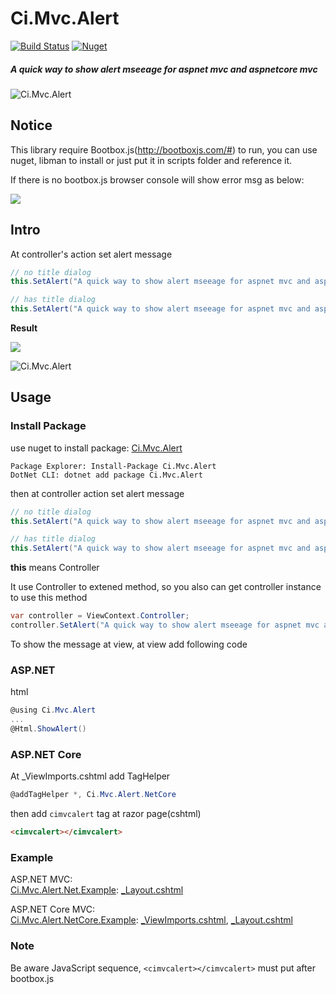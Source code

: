 # Ci.Mvc.Alert
[![Build Status](https://dev.azure.com/lettucebo/Github.Build/_apis/build/status/Ci.Mvc.Alert/Ci.Mvc.Alert.Build?branchName=master)](https://dev.azure.com/lettucebo/Github.Build/_build/latest?definitionId=28&branchName=master)
[![Nuget](https://img.shields.io/nuget/dt/Ci.Mvc.Alert)](https://www.nuget.org/packages/Ci.Mvc.Alert)

##### A quick way to show alert mseeage for aspnet mvc and aspnetcore mvc

![Ci.Mvc.Alert](https://i.imgur.com/8XqqtLy.png)

## Notice
This library require Bootbox.js(http://bootboxjs.com/#) to run, you can use nuget, libman to install or just put it in scripts folder and reference it.

If there is no bootbox.js browser console will show error msg as below:

![](https://i.imgur.com/FYO97e9.png)

## Intro
At controller's action set alert message
```csharp
// no title dialog
this.SetAlert("A quick way to show alert mseeage for aspnet mvc and aspnetcore mvc");

// has title dialog
this.SetAlert("A quick way to show alert mseeage for aspnet mvc and aspnetcore mvc", "CiMvcAlert");
```

**Result**

![](https://i.imgur.com/5adKudN.png)

![Ci.Mvc.Alert](https://i.imgur.com/8XqqtLy.png)

## Usage

### Install Package

use nuget to install package: [Ci.Mvc.Alert](https://www.nuget.org/packages/Ci.Mvc.Alert/)

```base
Package Explorer: Install-Package Ci.Mvc.Alert
DotNet CLI: dotnet add package Ci.Mvc.Alert
```

then at controller action set alert message

```csharp
// no title dialog
this.SetAlert("A quick way to show alert mseeage for aspnet mvc and aspnetcore mvc");

// has title dialog
this.SetAlert("A quick way to show alert mseeage for aspnet mvc and aspnetcore mvc", "CiMvcAlert");
```

**this** means Controller

It use Controller to extened method, so you also can get controller instance to use this method

```csharp
var controller = ViewContext.Controller;
controller.SetAlert("A quick way to show alert mseeage for aspnet mvc and aspnetcore mvc");
```

To show the message at view, at view add following code

### ASP.NET

html
```csharp
@using Ci.Mvc.Alert
...
@Html.ShowAlert()
```

### ASP.NET Core

At _ViewImports.cshtml add TagHelper
```c#
@addTagHelper *, Ci.Mvc.Alert.NetCore
```

then add `cimvcalert` tag at razor page(cshtml)
```html
<cimvcalert></cimvcalert>
```

### Example

ASP.NET MVC:
<br/>
[Ci.Mvc.Alert.Net.Example](https://github.com/lettucebo/Ci.Mvc.Alert/tree/master/Ci.Mvc.Alert.Net.Example): [_Layout.cshtml](https://github.com/lettucebo/Ci.Mvc.Alert/blob/master/Ci.Mvc.Alert.Net.Example/Views/Shared/_Layout.cshtml)

ASP.NET Core MVC:
<br/>
[Ci.Mvc.Alert.NetCore.Example](https://github.com/lettucebo/Ci.Mvc.Alert/tree/master/Ci.Mvc.Alert.NetCore.Example): [_ViewImports.cshtml](https://github.com/lettucebo/Ci.Mvc.Alert/blob/master/Ci.Mvc.Alert.NetCore.Example/Views/_ViewImports.cshtml), [_Layout.cshtml](https://github.com/lettucebo/Ci.Mvc.Alert/blob/master/Ci.Mvc.Alert.NetCore.Example/Views/Shared/_Layout.cshtml)

### Note

Be aware JavaScript sequence, `<cimvcalert></cimvcalert>` must put after bootbox.js
